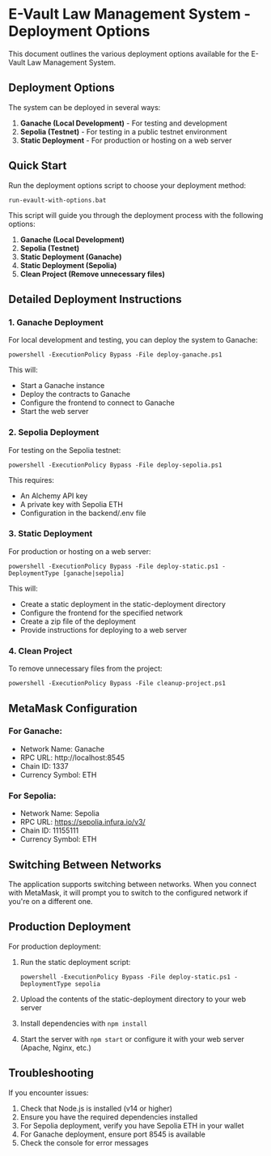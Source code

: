 # E-Vault Law Management System - Deployment Options

This document outlines the various deployment options available for the E-Vault Law Management System.

## Deployment Options

The system can be deployed in several ways:

1. **Ganache (Local Development)** - For testing and development
2. **Sepolia (Testnet)** - For testing in a public testnet environment
3. **Static Deployment** - For production or hosting on a web server

## Quick Start

Run the deployment options script to choose your deployment method:

```
run-evault-with-options.bat
```

This script will guide you through the deployment process with the following options:

1. **Ganache (Local Development)**
2. **Sepolia (Testnet)**
3. **Static Deployment (Ganache)**
4. **Static Deployment (Sepolia)**
5. **Clean Project (Remove unnecessary files)**

## Detailed Deployment Instructions

### 1. Ganache Deployment

For local development and testing, you can deploy the system to Ganache:

```
powershell -ExecutionPolicy Bypass -File deploy-ganache.ps1
```

This will:
- Start a Ganache instance
- Deploy the contracts to Ganache
- Configure the frontend to connect to Ganache
- Start the web server

### 2. Sepolia Deployment

For testing on the Sepolia testnet:

```
powershell -ExecutionPolicy Bypass -File deploy-sepolia.ps1
```

This requires:
- An Alchemy API key
- A private key with Sepolia ETH
- Configuration in the backend/.env file

### 3. Static Deployment

For production or hosting on a web server:

```
powershell -ExecutionPolicy Bypass -File deploy-static.ps1 -DeploymentType [ganache|sepolia]
```

This will:
- Create a static deployment in the static-deployment directory
- Configure the frontend for the specified network
- Create a zip file of the deployment
- Provide instructions for deploying to a web server

### 4. Clean Project

To remove unnecessary files from the project:

```
powershell -ExecutionPolicy Bypass -File cleanup-project.ps1
```

## MetaMask Configuration

### For Ganache:
- Network Name: Ganache
- RPC URL: http://localhost:8545
- Chain ID: 1337
- Currency Symbol: ETH

### For Sepolia:
- Network Name: Sepolia
- RPC URL: https://sepolia.infura.io/v3/
- Chain ID: 11155111
- Currency Symbol: ETH

## Switching Between Networks

The application supports switching between networks. When you connect with MetaMask, it will prompt you to switch to the configured network if you're on a different one.

## Production Deployment

For production deployment:

1. Run the static deployment script:
   ```
   powershell -ExecutionPolicy Bypass -File deploy-static.ps1 -DeploymentType sepolia
   ```

2. Upload the contents of the static-deployment directory to your web server
3. Install dependencies with `npm install`
4. Start the server with `npm start` or configure it with your web server (Apache, Nginx, etc.)

## Troubleshooting

If you encounter issues:

1. Check that Node.js is installed (v14 or higher)
2. Ensure you have the required dependencies installed
3. For Sepolia deployment, verify you have Sepolia ETH in your wallet
4. For Ganache deployment, ensure port 8545 is available
5. Check the console for error messages